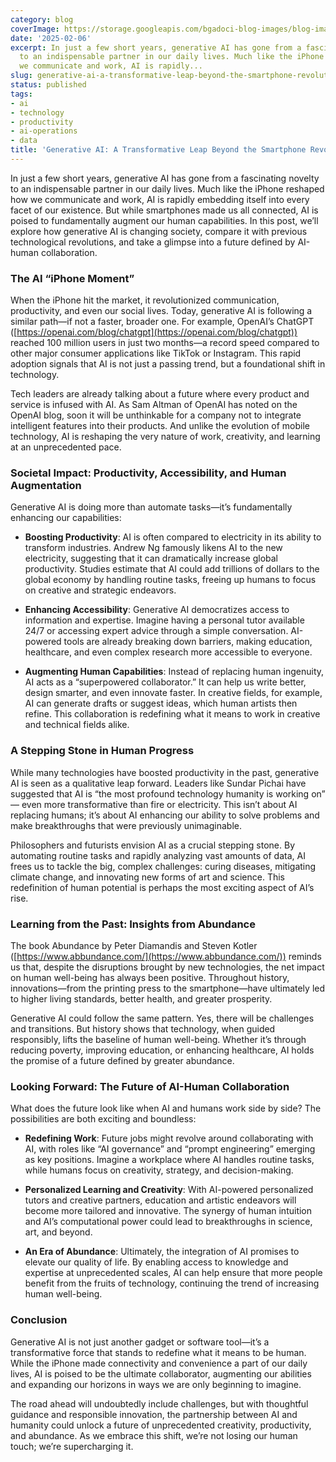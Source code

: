 ```yaml
---
category: blog
coverImage: https://storage.googleapis.com/bgadoci-blog-images/blog-images/images/blog-images/cover-images/10.png
date: '2025-02-06'
excerpt: In just a few short years, generative AI has gone from a fascinating novelty
  to an indispensable partner in our daily lives. Much like the iPhone reshaped how
  we communicate and work, AI is rapidly...
slug: generative-ai-a-transformative-leap-beyond-the-smartphone-revolution
status: published
tags:
- ai
- technology
- productivity
- ai-operations
- data
title: 'Generative AI: A Transformative Leap Beyond the Smartphone Revolution'
---
```


In just a few short years, generative AI has gone from a fascinating novelty to an indispensable partner in our daily lives. Much like the iPhone reshaped how we communicate and work, AI is rapidly embedding itself into every facet of our existence. But while smartphones made us all connected, AI is poised to fundamentally augment our human capabilities. In this post, we’ll explore how generative AI is changing society, compare it with previous technological revolutions, and take a glimpse into a future defined by AI-human collaboration.

### The AI “iPhone Moment”

When the iPhone hit the market, it revolutionized communication, productivity, and even our social lives. Today, generative AI is following a similar path—if not a faster, broader one. For example, OpenAI’s ChatGPT ([https://openai.com/blog/chatgpt](https://openai.com/blog/chatgpt)) reached 100 million users in just two months—a record speed compared to other major consumer applications like TikTok or Instagram. This rapid adoption signals that AI is not just a passing trend, but a foundational shift in technology.

Tech leaders are already talking about a future where every product and service is infused with AI. As Sam Altman of OpenAI has noted on the OpenAI blog, soon it will be unthinkable for a company not to integrate intelligent features into their products. And unlike the evolution of mobile technology, AI is reshaping the very nature of work, creativity, and learning at an unprecedented pace.

### Societal Impact: Productivity, Accessibility, and Human Augmentation

Generative AI is doing more than automate tasks—it’s fundamentally enhancing our capabilities:

- **Boosting Productivity**: AI is often compared to electricity in its ability to transform industries. Andrew Ng famously likens AI to the new electricity, suggesting that it can dramatically increase global productivity. Studies estimate that AI could add trillions of dollars to the global economy by handling routine tasks, freeing up humans to focus on creative and strategic endeavors.


- **Enhancing Accessibility**: Generative AI democratizes access to information and expertise. Imagine having a personal tutor available 24/7 or accessing expert advice through a simple conversation. AI-powered tools are already breaking down barriers, making education, healthcare, and even complex research more accessible to everyone.


- **Augmenting Human Capabilities**: Instead of replacing human ingenuity, AI acts as a “superpowered collaborator.” It can help us write better, design smarter, and even innovate faster. In creative fields, for example, AI can generate drafts or suggest ideas, which human artists then refine. This collaboration is redefining what it means to work in creative and technical fields alike.



### A Stepping Stone in Human Progress

While many technologies have boosted productivity in the past, generative AI is seen as a qualitative leap forward. Leaders like Sundar Pichai have suggested that AI is “the most profound technology humanity is working on” — even more transformative than fire or electricity. This isn’t about AI replacing humans; it’s about AI enhancing our ability to solve problems and make breakthroughs that were previously unimaginable.

Philosophers and futurists envision AI as a crucial stepping stone. By automating routine tasks and rapidly analyzing vast amounts of data, AI frees us to tackle the big, complex challenges: curing diseases, mitigating climate change, and innovating new forms of art and science. This redefinition of human potential is perhaps the most exciting aspect of AI’s rise.

### Learning from the Past: Insights from Abundance

The book Abundance by Peter Diamandis and Steven Kotler ([https://www.abbundance.com/](https://www.abbundance.com/)) reminds us that, despite the disruptions brought by new technologies, the net impact on human well-being has always been positive. Throughout history, innovations—from the printing press to the smartphone—have ultimately led to higher living standards, better health, and greater prosperity.

Generative AI could follow the same pattern. Yes, there will be challenges and transitions. But history shows that technology, when guided responsibly, lifts the baseline of human well-being. Whether it’s through reducing poverty, improving education, or enhancing healthcare, AI holds the promise of a future defined by greater abundance.

### Looking Forward: The Future of AI-Human Collaboration

What does the future look like when AI and humans work side by side? The possibilities are both exciting and boundless:

- **Redefining Work**: Future jobs might revolve around collaborating with AI, with roles like “AI governance” and “prompt engineering” emerging as key positions. Imagine a workplace where AI handles routine tasks, while humans focus on creativity, strategy, and decision-making.


- **Personalized Learning and Creativity**: With AI-powered personalized tutors and creative partners, education and artistic endeavors will become more tailored and innovative. The synergy of human intuition and AI’s computational power could lead to breakthroughs in science, art, and beyond.


- **An Era of Abundance**: Ultimately, the integration of AI promises to elevate our quality of life. By enabling access to knowledge and expertise at unprecedented scales, AI can help ensure that more people benefit from the fruits of technology, continuing the trend of increasing human well-being.



### Conclusion

Generative AI is not just another gadget or software tool—it’s a transformative force that stands to redefine what it means to be human. While the iPhone made connectivity and convenience a part of our daily lives, AI is poised to be the ultimate collaborator, augmenting our abilities and expanding our horizons in ways we are only beginning to imagine.

The road ahead will undoubtedly include challenges, but with thoughtful guidance and responsible innovation, the partnership between AI and humanity could unlock a future of unprecedented creativity, productivity, and abundance. As we embrace this shift, we’re not losing our human touch; we’re supercharging it.